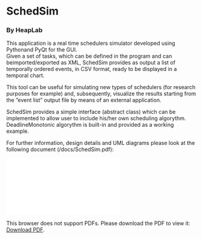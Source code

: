 <h1>SchedSim</h1>
<h3>By HeapLab</h3>
<p>This application is a real time schedulers simulator developed using Pythonand PyQt for the GUI.<br>Given  a  set  of  tasks,  which  can  be  defined  in  the  program  and  can  beimported/exported as XML, SchedSim provides as output a list of temporally ordered events, in CSV format, ready to be displayed in a temporal chart.</p>
<p>This tool can be useful for simulating new types of schedulers (for research purposes for example) and, subsequently, visualize the results starting from the ”event list” output file by means of an external application.</p>
<p>SchedSim provides a simple interface (abstract class) which can be implemented to allow user to include his/her own scheduling algorythm.  DeadlineMonotonic algorythm is built-in and provided as a working example.</p>
<p>For further information, design details and UML diagrams please look at the following document (/docs/SchedSim.pdf):</p>

<object data="../../raw/master/docs/SchedSim.pdf" type="application/pdf" width="700px" height="700px">
    <embed src="../../raw/master/docs/SchedSim.pdf">
        <p>This browser does not support PDFs. Please download the PDF to view it: <a href="../../raw/master/docs/SchedSim.pdf">Download PDF</a>.</p>
    </embed>
</object>
